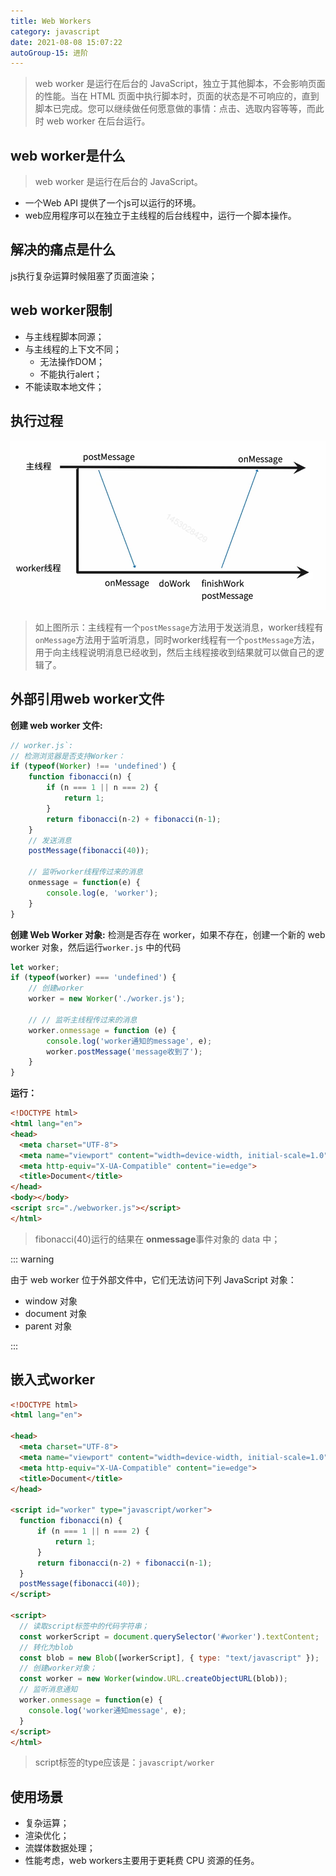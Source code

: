 ```yaml
---
title: Web Workers
category: javascript
date: 2021-08-08 15:07:22
autoGroup-15: 进阶
---
```


> web worker 是运行在后台的 JavaScript，独立于其他脚本，不会影响页面的性能。当在 HTML 页面中执行脚本时，页面的状态是不可响应的，直到脚本已完成。您可以继续做任何愿意做的事情：点击、选取内容等等，而此时 web worker 在后台运行。

## web worker是什么

> web worker 是运行在后台的 JavaScript。

- 一个Web API 提供了一个js可以运行的环境。
- web应用程序可以在独立于主线程的后台线程中，运行一个脚本操作。

## 解决的痛点是什么

js执行复杂运算时候阻塞了页面渲染；

## web worker限制

- 与主线程脚本同源；
- 与主线程的上下文不同；
  - 无法操作DOM；
  - 不能执行alert；
- 不能读取本地文件；

## 执行过程

![image-20210808145629319](assets/image-20210808145629319.png)

> 如上图所示：主线程有一个`postMessage`方法用于发送消息，worker线程有`onMessage`方法用于监听消息，同时worker线程有一个`postMessage`方法，用于向主线程说明消息已经收到，然后主线程接收到结果就可以做自己的逻辑了。

## 外部引用web worker文件

**创建 web worker 文件:**

```javascript
// worker.js`:
// 检测浏览器是否支持Worker：
if (typeof(Worker) !== 'undefined') {
    function fibonacci(n) {
        if (n === 1 || n === 2) {
            return 1;
        }
        return fibonacci(n-2) + fibonacci(n-1);
    }
    // 发送消息
    postMessage(fibonacci(40));
    
    // 监听worker线程传过来的消息
    onmessage = function(e) {
        console.log(e, 'worker');
    }
}
```

**创建 Web Worker 对象:** 检测是否存在 worker，如果不存在，创建一个新的 web worker 对象，然后运行`worker.js` 中的代码

```javascript
let worker;
if (typeof(worker) === 'undefined') {
    // 创建worker
    worker = new Worker('./worker.js');

    // // 监听主线程传过来的消息
    worker.onmessage = function (e) {
        console.log('worker通知的message', e);
        worker.postMessage('message收到了');
    }
}
```

**运行：**

```html
<!DOCTYPE html>
<html lang="en">
<head>
  <meta charset="UTF-8">
  <meta name="viewport" content="width=device-width, initial-scale=1.0">
  <meta http-equiv="X-UA-Compatible" content="ie=edge">
  <title>Document</title>
</head>
<body></body>
<script src="./webworker.js"></script>
</html>
```

> fibonacci(40)运行的结果在 **onmessage**事件对象的 data 中；

::: warning 

由于 web worker 位于外部文件中，它们无法访问下列 JavaScript 对象：

- window 对象
- document 对象
- parent 对象

:::

## 嵌入式worker

```html
<!DOCTYPE html>
<html lang="en">

<head>
  <meta charset="UTF-8">
  <meta name="viewport" content="width=device-width, initial-scale=1.0">
  <meta http-equiv="X-UA-Compatible" content="ie=edge">
  <title>Document</title>
</head>

<script id="worker" type="javascript/worker">
  function fibonacci(n) {
      if (n === 1 || n === 2) {
          return 1;
      }
      return fibonacci(n-2) + fibonacci(n-1);
  }
  postMessage(fibonacci(40));
</script>

<script>
  // 读取script标签中的代码字符串；
  const workerScript = document.querySelector('#worker').textContent;
  // 转化为blob
  const blob = new Blob([workerScript], { type: "text/javascript" });
  // 创建worker对象；
  const worker = new Worker(window.URL.createObjectURL(blob));
  // 监听消息通知
  worker.onmessage = function(e) {
    console.log('worker通知message', e);
  }
</script>
</html>
```

> script标签的type应该是：`javascript/worker`

## 使用场景

- 复杂运算；
- 渲染优化；
- 流媒体数据处理；
- 性能考虑，web workers主要用于更耗费 CPU 资源的任务。

